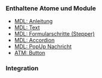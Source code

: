 ### Enthaltene Atome und Module
* <a href="../instructions/instructions.html">MDL: Anleitung</a>
* <a href="../richtext/richtext.html">MDL: Text</a>
* <a href="../stepper/stepper.html">MDL: Formularschritte (Stepper)</a>
* <a href="../accordion/accordion.html">MDL: Accordion</a>
* <a href="../notification/notification.html">MDL: PopUp Nachricht</a>
* <a href="../../atoms/button/button.html">ATM: Button</a>





### Integration


